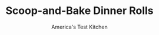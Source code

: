 ---
layout: ../../layouts/MarkdownPostLayout.astro
title: Scoop-and-Bake Dinner Rolls
author: America's Test Kitchen
pubDate: 2023-03-15
description: "These batter-style dinner rolls rise quickly, and you never have to get your hands—or counter—dirty when making them."
image_url: https://res.cloudinary.com/hksqkdlah/image/upload/ar_1:1,c_fill,dpr_2.0,f_auto,fl_lossy.progressive.strip_profile,g_faces:auto,q_auto:low,w_344/6262_on07-sfs-4c-nokneadrolls-3
tags: ["Desserts or Baked Goods","Make Ahead","Breads","Thanksgiving"]
calories: 2064
protein: 3
carbohydrates: 24
fats: 
fiber: 
ingredients: ["2 1/4 cups (11¼ ounces), all-purpose flour","1/4 cup (1¾ ounces), sugar","1 teaspoon, salt","2 1/4 teaspoons, instant or rapid-rise yeast","1 cup, water, heated to 110 degrees","6 tablespoons, unsalted butter, softened","1 , large egg"]
serves: 12
time: "1 hour, plus 45 minutes rising"
instructions: ["Adjust oven rack to middle position and heat oven to 200 degrees. Maintain temperature for 10 minutes, then turn off oven. Grease muffin tin.","Whisk 1 1/4 cups flour, sugar, salt, and yeast in large bowl. Whisk in water, butter, and egg until very smooth, about 2 minutes. Add remaining flour and mix with rubber spatula until just combined. Cover bowl with greased plastic wrap and place in warm oven until batter has doubled in size, about 30 minutes.","Remove batter from oven and heat oven to 375 degrees. Punch dough down. Scoop batter evenly into muffin tin. Cover with greased plastic wrap and let rise at room temperature until batter nearly reaches rims of muffin cups, about 15 minutes. Remove plastic and bake until rolls are golden, 14 to 18 minutes. Serve. (Rolls can be stored in an airtight container at room temperature for 3 days.)","Make Ahead: After being covered with greased plastic wrap in step 3, the batter can be refrigerated in the muffin tin for up to 24 hours. When ready to bake, let the batter sit at room temperature for 30 minutes before proceeding with the recipe."]
nutrition: ["43 mg Potassium","43 mg Phosphorus","8 mg Calcium","1 mg Iron","7 mg Magnesium","145 mg Sodium","6 g Fat","1 mg Niacin (B3)","1 g Monounsaturated","30 mg Cholesterol","3 g Saturated","40 µg Folic acid","27 µg Folate (food)","4 g Sugars","27 g Water","24 g Carbs","97 µg Folate equivalent (total)","3 g Protein","55 µg Vitamin A","172 kcal Energy","4 g Sugars, added","2064 calories"]
notes: "In step 3, use an ice cream scoop to transfer the sticky batter to the muffin tin."
---